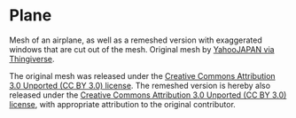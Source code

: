 # Plane

Mesh of an airplane, as well as a remeshed version with exaggerated windows that are cut out of the mesh.
Original mesh by [YahooJAPAN via Thingiverse](https://www.thingiverse.com/thing:182252).

The original mesh was released under the [Creative Commons Attribution 3.0 Unported (CC BY 3.0) license](https://creativecommons.org/licenses/by/3.0/).
The remeshed version is hereby also released under the [Creative Commons Attribution 3.0 Unported (CC BY 3.0) license](https://creativecommons.org/licenses/by/3.0/), with appropriate attribution to the original contributor.


